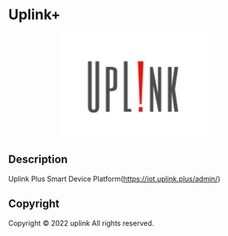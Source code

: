 # Uplink+

<p align="center">
  <img src="./img/logo_uplink.png" alt="logo_uplink" width="300">
</p>

## Description

Uplink Plus Smart Device Platform(https://iot.uplink.plus/admin/)

## Copyright

Copyright © 2022 uplink All rights reserved.
